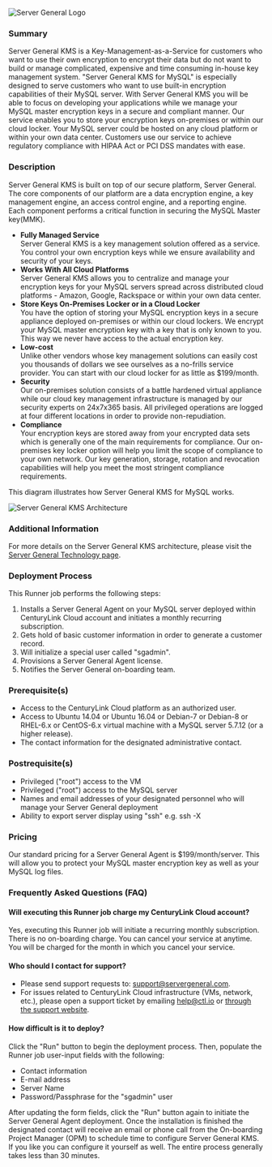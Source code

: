 ![Server General Logo](http://kms.servergeneral.com/mediapress/server-general-logo.png)

### Summary
Server General KMS is a Key-Management-as-a-Service for customers who want to use their own encryption to encrypt their data but do not want to build or manage complicated, expensive and time consuming in-house key management system. "Server General KMS for MySQL" is especially designed to serve customers who want to use built-in encryption capabilities of their MySQL server. With Server General KMS you will be able to focus on developing your applications while we manage your MySQL master encryption keys in a secure and compliant manner. Our service enables you to store your encryption keys on-premises or within our cloud locker. Your MySQL server could be hosted on any cloud platform or within your own data center. Customers use our service to achieve regulatory compliance with HIPAA Act or PCI DSS mandates with ease.

### Description
Server General KMS is built on top of our secure platform, Server General. The core components of our platform are a data encryption engine, a key management engine, an access control engine, and a reporting engine. Each component performs a critical function in securing the MySQL Master key(MMK).

* **Fully Managed Service** <br>
Server General KMS is a key management solution offered as a service. You control your own encryption keys while we ensure availability and security of your keys.
* **Works With All Cloud Platforms** <br>
Server General KMS allows you to centralize and manage your encryption keys for your MySQL servers spread across distributed cloud platforms - Amazon, Google, Rackspace or within your own data center.
* **Store Keys On-Premises Locker or in a Cloud Locker** <br>
You have the option of storing your MySQL encryption keys in a secure appliance deployed on-premises or within our cloud lockers. We encrypt your MySQL master encryption key with a key that is only known to you. This way we never have access to the actual encryption key.
* **Low-cost** <br>
Unlike other vendors whose key management solutions can easily cost you thousands of dollars we see ourselves as a no-frills service provider. You can start with our cloud locker for as little as $199/month.
* **Security** <br>
Our on-premises solution consists of a battle hardened virtual appliance while our cloud key management infrastructure is managed by our security experts on 24x7x365 basis. All privileged operations are logged at four different locations in order to provide non-repudiation. 
* **Compliance** <br>
Your encryption keys are stored away from your encrypted data sets which is generally one of the main requirements for compliance. Our on-premises key locker option will help you limit the scope of compliance to your own network. Our key generation, storage, rotation and revocation capabilities will help you meet the most stringent compliance requirements.


This diagram illustrates how Server General KMS for MySQL works.

![Server General KMS Architecture](https://kms.servergeneral.com/mediapress/how_does_it_work_kms.png)

### Additional Information
For more details on the Server General KMS architecture, please visit the [Server General Technology page](https://kms.servergeneral.com/technology/).

### Deployment Process
This Runner job performs the following steps:

1. Installs a Server General Agent on your MySQL server deployed within CenturyLink Cloud account and initiates a monthly recurring subscription.
2. Gets hold of basic customer information in order to generate a customer record.
3. Will initialize a special user called "sgadmin". 
4. Provisions a Server General Agent license.
5. Notifies the Server General on-boarding team.

### Prerequisite(s)
* Access to the CenturyLink Cloud platform as an authorized user.
* Access to Ubuntu 14.04 or Ubuntu 16.04 or Debian-7 or Debian-8 or RHEL-6.x or CentOS-6.x virtual machine with a MySQL server 5.7.12 (or a higher release).
* The contact information for the designated administrative contact.

### Postrequisite(s)
* Privileged ("root") access to the VM
* Privileged ("root") access to the MySQL server
* Names and email addresses of your designated personnel who will manage your Server General deployment
* Ability to export server display using "ssh" e.g. ssh -X <IP address of your MySQL server>

### Pricing
Our standard pricing for a Server General Agent is $199/month/server. This will allow you to protect your MySQL master encryption key as well as your MySQL log files.

### Frequently Asked Questions (FAQ)

#### Will executing this Runner job charge my CenturyLink Cloud account?
Yes, executing this Runner job will initiate a recurring monthly subscription. There is no on-boarding charge. You can cancel your service at anytime. You will be charged for the month in which you cancel your service.

#### Who should I contact for support?
* Please send support requests to: [support@servergeneral.com](mailto:support@servergeneral.com).
* For issues related to CenturyLink Cloud infrastructure (VMs, network, etc.), please open a support ticket by emailing [help@ctl.io](mailto:help@ctl.io) or [through the support website](https://t3n.zendesk.com/tickets/new).

#### How difficult is it to deploy?
Click the "Run" button to begin the deployment process. Then, populate the Runner job user-input fields with the following:
* Contact information
* E-mail address
* Server Name
* Password/Passphrase for the "sgadmin" user

After updating the form fields, click the "Run" button again to initiate the Server General Agent deployment. Once the installation is finished the designated contact will receive an email or phone call from the On-boarding Project Manager (OPM) to schedule time to configure Server General KMS. If you like you can configure it yourself as well. The entire process generally takes less than 30 minutes.
